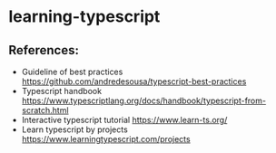 # learning-typescript

## References:
- Guideline of best practices https://github.com/andredesousa/typescript-best-practices
- Typescript handbook https://www.typescriptlang.org/docs/handbook/typescript-from-scratch.html
- Interactive typescript tutorial https://www.learn-ts.org/
- Learn typescript by projects https://www.learningtypescript.com/projects
